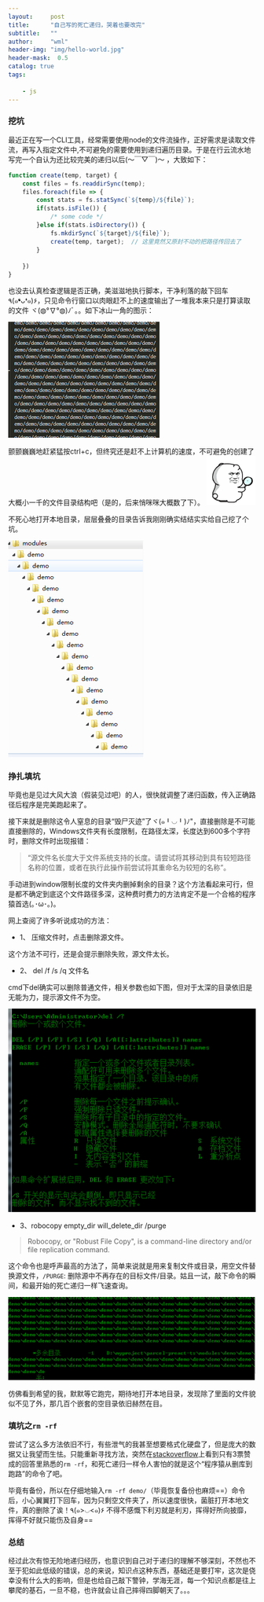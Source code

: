 ```yaml
---
layout:     post
title:      "自己写的死亡递归，哭着也要改完"
subtitle:   ""
author:     "wml"
header-img: "img/hello-world.jpg"
header-mask:  0.5
catalog: true
tags:

    - js
---
```


### 挖坑

最近正在写一个CLI工具，经常需要使用node的文件流操作，正好需求是读取文件流，再写入指定文件中,不可避免的需要使用到递归遍历目录。于是在行云流水地写完一个自认为还比较完美的递归以后(～￣▽￣)～ ，大致如下：

```js
function create(temp, target) {
    const files = fs.readdirSync(temp);
    files.foreach(file => {
        const stats = fs.statSync(`${temp}/${file}`);
        if(stats.isFile()) {
            /* some code */
        }else if(stats.isDirectory()) {
            fs.mkdirSync(`${target}/${file}`);
            create(temp, target);  // 这里竟然又原封不动的把路径传回去了
        }

    })
}
```

也没去认真检查逻辑是否正确，美滋滋地执行脚本，干净利落的敲下回车٩(๑❛ᴗ❛๑)۶，只见命令行窗口以肉眼赶不上的速度输出了一堆我本来只是打算读取的文件 ヾ(◍°∇°◍)ﾉﾞ。。如下冰山一角的图示：

![rm](/img/rm/1.png)

颤颤巍巍地赶紧猛按ctrl+c，但终究还是赶不上计算机的速度，不可避免的创建了大概小一千的文件目录结构吧（是的，后来悄咪咪大概数了下）。
![rm](/img/rm/3.gif)

不死心地打开本地目录，层层叠叠的目录告诉我刚刚确实结结实实给自己挖了个坑。

![rm](/img/rm/2.png)

### 挣扎填坑

毕竟也是见过大风大浪（假装见过吧）的人，很快就调整了递归函数，传入正确路径后程序是完美跑起来了。

接下来就是删除这令人窒息的目录“毁尸灭迹”了ヾ(๑╹◡╹)ﾉ"，直接删除是不可能直接删除的，Windows文件夹有长度限制，在路径太深，长度达到600多个字符时，删除文件时出现报错：
> “源文件名长度大于文件系统支持的长度。请尝试将其移动到具有较短路径名称的位置，或者在执行此操作前尝试将其重命名为较短的名称”。

手动进到window限制长度的文件夹内删掉剩余的目录？这个方法看起来可行，但是都不确定到底这个文件路径多深，这种费时费力的方法肯定不是一个合格的程序猿首选(｡･ω･｡)。

网上查阅了许多听说成功的方法：

* 1、 压缩文件时，点击删除源文件。

这个方法不可行，还是会提示删除失败，源文件太长。

* 2、 del /f /s /q 文件名

cmd下del确实可以删除普通文件，相关参数也如下图，但对于太深的目录依旧是无能为力，提示源文件不为空。

![rm](/img/rm/4.png)

* 3、robocopy empty_dir will_delete_dir /purge

>Robocopy, or "Robust File Copy", is a command-line directory and/or file replication command.

这个命令也是呼声最高的方法了，简单来说就是用来复制文件或目录，用空文件替换源文件，`/PURGE`: 删除源中不再存在的目标文件/目录。姑且一试，敲下命令的瞬间，和最开始的死亡递归一样飞速查询。

![rm](/img/rm/5.png)

仿佛看到希望的我，默默等它跑完，期待地打开本地目录，发现除了里面的文件貌似不见了外，那几百个嵌套的空目录依旧赫然在目。

### 填坑之`rm -rf`

尝试了这么多方法依旧不行，有些泄气的我甚至想要格式化硬盘了，但是庞大的数据又让我望而生怯。只能重新寻找方法，突然在[stackoverflow](https://stackoverflow.com/questions/8460268/delete-a-very-very-deep-tree-of-subdirectories-on-windows)上看到只有3票赞成的回答里熟悉的`rm -rf`，和死亡递归一样令人害怕的就是这个“程序猿从删库到跑路”的命令了吧。

毕竟有备份，所以在仔细地输入`rm -rf demo/`（毕竟恢复备份也麻烦==）命令后，小心翼翼打下回车，因为只剩空文件夹了，所以速度很快，菌脏打开本地文件，真的删除了诶！٩(๑>◡<๑)۶ 不得不感慨下利刃就是利刃，挥得好所向披靡，挥得不好就只能伤及自身==

### 总结

经过此次有惊无险地递归经历，也意识到自己对于递归的理解不够深刻，不然也不至于犯如此低级的错误，总的来说，知识点这种东西，基础还是要打牢，这次是侥幸没有什么大的影响，但是也给自己敲下警钟，学海无涯，每一个知识点都是往上攀爬的基石，一旦不稳，也许就会让自己摔得四脚朝天了。。。